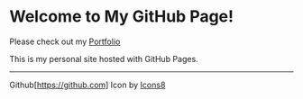 # Welcome to My GitHub Page!

Please check out my [Portfolio](https://madelinejmeyers.github.io/ePortfolio/)

This is my personal site hosted with GitHub Pages.



---

Github[https://github.com] Icon by [Icons8](https://icons8.com")